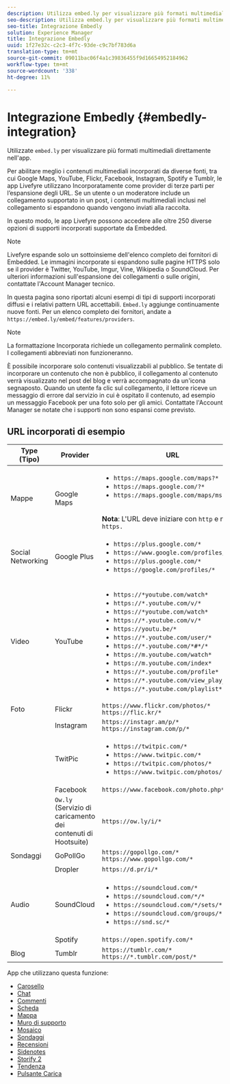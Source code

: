```yaml
---
description: Utilizza embed.ly per visualizzare più formati multimediali direttamente nell'app.
seo-description: Utilizza embed.ly per visualizzare più formati multimediali direttamente nell'app.
seo-title: Integrazione Embedly
solution: Experience Manager
title: Integrazione Embedly
uuid: 1f27e32c-c2c3-4f7c-93de-c9c7bf783d6a
translation-type: tm+mt
source-git-commit: 09011bac06f4a1c39836455f9d16654952184962
workflow-type: tm+mt
source-wordcount: '338'
ht-degree: 11%

---
```



# Integrazione Embedly {#embedly-integration}

Utilizzate `embed.ly` per visualizzare più formati multimediali direttamente nell&#39;app.

Per abilitare meglio i contenuti multimediali incorporati da diverse fonti, tra cui Google Maps, YouTube, Flickr, Facebook, Instagram, Spotify e Tumblr, le app Livefyre utilizzano Incorporatamente come provider di terze parti per l’espansione degli URL. Se un utente o un moderatore include un collegamento supportato in un post, i contenuti multimediali inclusi nel collegamento si espandono quando vengono inviati alla raccolta.

In questo modo, le app Livefyre possono accedere alle oltre 250 diverse opzioni di supporti incorporati supportate da Embedded.

>[!NOTE]
>
>Livefyre espande solo un sottoinsieme dell&#39;elenco completo dei fornitori di Embedded. Le immagini incorporate si espandono sulle pagine HTTPS solo se il provider è Twitter, YouTube, Imgur, Vine, Wikipedia o SoundCloud. Per ulteriori informazioni sull&#39;espansione dei collegamenti o sulle origini, contattate l&#39;Account Manager tecnico.

In questa pagina sono riportati alcuni esempi di tipi di supporti incorporati diffusi e i relativi pattern URL accettabili. `Embed.ly` aggiunge continuamente nuove fonti. Per un elenco completo dei fornitori, andate a `https://embed.ly/embed/features/providers`.

>[!NOTE]
>
>La formattazione Incorporata richiede un collegamento permalink completo. I collegamenti abbreviati non funzioneranno.

È possibile incorporare solo contenuti visualizzabili al pubblico. Se tentate di incorporare un contenuto che non è pubblico, il collegamento al contenuto verrà visualizzato nel post del blog e verrà accompagnato da un&#39;icona segnaposto. Quando un utente fa clic sul collegamento, il lettore riceve un messaggio di errore dal servizio in cui è ospitato il contenuto, ad esempio un messaggio Facebook per una foto solo per gli amici. Contattate l&#39;Account Manager se notate che i supporti non sono espansi come previsto.

## URL incorporati di esempio

| Type (Tipo) | Provider | URL |
|--- |--- |--- |
| Mappe | Google Maps | <ul><li>`https://maps.google.com/maps?*`</li><li>`https://maps.google.com/?*`</li><li>`https://maps.google.com/maps/ms?*`</li></ul><br>**Nota**: L&#39;URL deve iniziare con  `http` e non  `https.` |
| Social Networking | Google Plus | <ul><li>`https://plus.google.com/*`</li><li>`https://www.google.com/profiles/*`</li><li> `https://plus.google.com/*`</li><li>`https://google.com/profiles/*`</li></ul> |
| Video | YouTube | <ul><li>`https://*youtube.com/watch*`</li><li> `https://*.youtube.com/v/*`</li><li>`https://*youtube.com/watch*` </li><li>`https://*.youtube.com/v/*`</li><li>`https://youtu.be/*`</li><li>`https://*.youtube.com/user/*` </li><li>`https://*.youtube.com/*#*/*`</li><li>`https://m.youtube.com/watch*`</li><li>`https://m.youtube.com/index*`</li><li>`https://*.youtube.com/profile*`</li><li>`https://*.youtube.com/view_play_list*`</li><li>`https://*.youtube.com/playlist*`</li></ul> |
| Foto | Flickr | `https://www.flickr.com/photos/*`<br>`https://flic.kr/*` |
|  | Instagram | `https://instagr.am/p/*`<br>`https://instagram.com/p/*` |
|  | TwitPic | <ul><li>`https://twitpic.com/*`</li><li>`https://www.twitpic.com/*`</li><li>`https://twitpic.com/photos/*`</li><li>`https://www.twitpic.com/photos/*`</li></ul> |
|  | Facebook | `https://www.facebook.com/photo.php*` |
|  | `Ow.ly` (Servizio di caricamento dei contenuti di Hootsuite) | `https://ow.ly/i/*` |
| Sondaggi | GoPollGo | `https://gopollgo.com/*`<br>`https://www.gopollgo.com/*` |
|  | Dropler | `https://d.pr/i/*` |
| Audio | SoundCloud | <ul><li>`https://soundcloud.com/*`</li><li>`https://soundcloud.com/*/*` </li><li>`https://soundcloud.com/*/sets/*` </li><li>`https://soundcloud.com/groups/*` </li><li>`https://snd.sc/*`</li></ul> |
|  | Spotify | `https://open.spotify.com/*` |
| Blog | Tumblr | `https://tumblr.com/*`<br>`https://*.tumblr.com/post/*` |

App che utilizzano questa funzione:

* [Carosello](/help/using/c-about-apps/c-carousel-app/c-carousel-app.md#c_carousel_app)
* [Chat](/help/using/c-about-apps/c-chat-app/c-chat-app.md#c_chat_app)
* [Commenti](/help/using/c-about-apps/c-comments/c-comments.md)
* [Scheda](/help/using/c-about-apps/c-feature-card-app/c-feature-card-app.md#c_feature_card_app)
* [Mappa](/help/using/c-about-apps/c-map-app/c-map-app.md#c_map_app)
* [Muro di supporto](/help/using/c-about-apps/c-media-wall-app/c-media-wall-app.md#c_media_wall_app)
* [Mosaico](/help/using/c-about-apps/c-mosaic-app/c-mosaic-app.md#c_mosaic_app)
* [Sondaggi](/help/using/c-about-apps/c-polls-app/c-polls-app.md#c_polls_app)
* [Recensioni](/help/using/c-about-apps/c-reviews-app/c-reviews-app.md#c_reviews_app)
* [Sidenotes](/help/using/c-about-apps/c-sidenotes-app/c-sidenotes-app.md#c_sidenotes_app)
* [Storify 2](/help/using/c-about-apps/c-storify2/c-storify2.md#c_storify2)
* [Tendenza](/help/using/c-about-apps/c-trending-app/c-trending-app.md#c_trending_app)
* [Pulsante Carica](/help/using/c-about-apps/c-upload-button-app/c-upload-button-app.md#c_upload_button_app)

